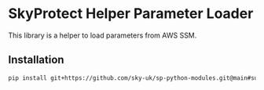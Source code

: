 # SkyProtect Helper Parameter Loader

This library is a helper to load parameters from AWS SSM.

## Installation

```bash
pip install git+https://github.com/sky-uk/sp-python-modules.git@main#subdirectory=sky-protect-helper-parameter-loader
```
